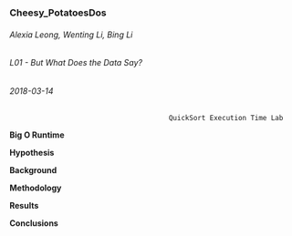 ### Cheesy_PotatoesDos
###### Alexia Leong, Wenting Li, Bing Li
###### L01 - But What Does the Data Say?
###### 2018-03-14

                                           QuickSort Execution Time Lab
  
**Big O Runtime**
                                             
                                             
**Hypothesis**

**Background**

**Methodology**

**Results**

**Conclusions**
